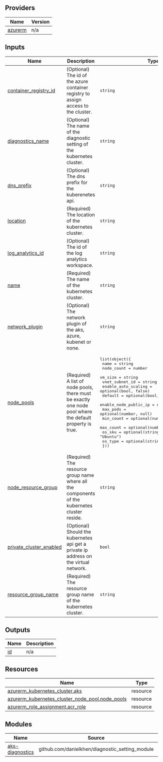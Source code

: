 <!-- BEGIN_TF_DOCS -->

## Providers

| Name | Version |
|------|---------|
| <a name="provider_azurerm"></a> [azurerm](#provider\_azurerm) | n/a |

## Inputs

| Name | Description | Type | Default | Required |
|------|-------------|------|---------|:--------:|
| <a name="input_container_registry_id"></a> [container\_registry\_id](#input\_container\_registry\_id) | (Optional) The id of the azure container registry to assign access to the cluster. | `string` | `null` | no |
| <a name="input_diagnostics_name"></a> [diagnostics\_name](#input\_diagnostics\_name) | (Optional) The name of the diagnostic setting of the kubernetes cluster. | `string` | `"aks-diagnostics"` | no |
| <a name="input_dns_prefix"></a> [dns\_prefix](#input\_dns\_prefix) | (Optional) The dns prefix for the kuberenetes api. | `string` | `null` | no |
| <a name="input_location"></a> [location](#input\_location) | (Required) The location of the kubernetes cluster. | `string` | n/a | yes |
| <a name="input_log_analytics_id"></a> [log\_analytics\_id](#input\_log\_analytics\_id) | (Optional) The id of the log analytics workspace. | `string` | `null` | no |
| <a name="input_name"></a> [name](#input\_name) | (Required) The name of the kubernetes cluster. | `string` | n/a | yes |
| <a name="input_network_plugin"></a> [network\_plugin](#input\_network\_plugin) | (Optional) The network plugin of the aks, azure, kubenet or none. | `string` | `"none"` | no |
| <a name="input_node_pools"></a> [node\_pools](#input\_node\_pools) | (Required) A list of node pools, there must be exactly one node pool where the default property is true. | <pre>list(object({<br>    name                  = string<br>    node_count            = number<br>    vm_size               = string<br>    vnet_subnet_id        = string<br>    enable_auto_scaling   = optional(bool, false)<br>    default               = optional(bool, false)<br>    enable_node_public_ip = optional(bool, false)<br>    max_pods              = optional(number, null)<br>    min_count             = optional(number, null)<br>    max_count             = optional(number, null)<br>    os_sku                = optional(string, "Ubuntu")<br>    os_type               = optional(string, "Linux")<br>  }))</pre> | n/a | yes |
| <a name="input_node_resource_group"></a> [node\_resource\_group](#input\_node\_resource\_group) | (Required) The resource group name where all the components of the kubernetes cluster reside. | `string` | n/a | yes |
| <a name="input_private_cluster_enabled"></a> [private\_cluster\_enabled](#input\_private\_cluster\_enabled) | (Optional) Should the kubernetes api get a private ip address on the virtual network. | `bool` | `true` | no |
| <a name="input_resource_group_name"></a> [resource\_group\_name](#input\_resource\_group\_name) | (Required) The resource group name of the kubernetes cluster. | `string` | n/a | yes |

## Outputs

| Name | Description |
|------|-------------|
| <a name="output_id"></a> [id](#output\_id) | n/a |

## Resources

| Name | Type |
|------|------|
| [azurerm_kubernetes_cluster.aks](https://registry.terraform.io/providers/hashicorp/azurerm/latest/docs/resources/kubernetes_cluster) | resource |
| [azurerm_kubernetes_cluster_node_pool.node_pools](https://registry.terraform.io/providers/hashicorp/azurerm/latest/docs/resources/kubernetes_cluster_node_pool) | resource |
| [azurerm_role_assignment.acr_role](https://registry.terraform.io/providers/hashicorp/azurerm/latest/docs/resources/role_assignment) | resource |

## Modules

| Name | Source | Version |
|------|--------|---------|
| <a name="module_aks-diagnostics"></a> [aks-diagnostics](#module\_aks-diagnostics) | github.com/danielkhen/diagnostic_setting_module | n/a |
<!-- END_TF_DOCS -->